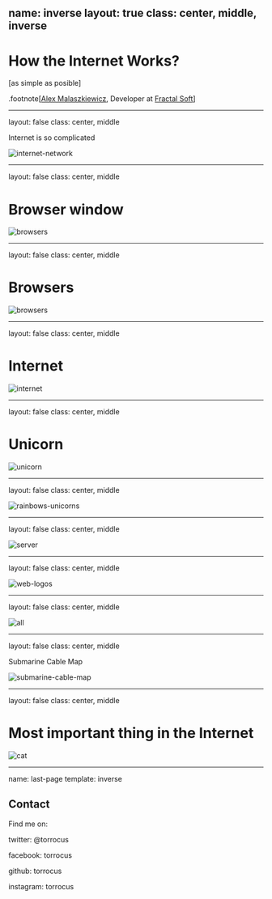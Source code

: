 name: inverse
layout: true
class: center, middle, inverse
---
# How the Internet Works?
[as simple as posible]

.footnote[[Alex Malaszkiewicz](http://github.com/torrocus), Developer at [Fractal Soft](http://fractalsoft.org)]

---

layout: false
class: center, middle

Internet is so complicated

![internet-network](./assets/images/internet-network.jpg)

---

layout: false
class: center, middle

# Browser window

![browsers](./assets/images/window.png)

---

layout: false
class: center, middle

# Browsers

![browsers](./assets/images/browsers.png)

---

layout: false
class: center, middle

# Internet

![internet](./assets/images/internet.png)

---

layout: false
class: center, middle

# Unicorn

![unicorn](./assets/images/unicorn.jpg)

---

layout: false
class: center, middle

![rainbows-unicorns](./assets/images/rainbows-unicorns.jpg)

---

layout: false
class: center, middle

![server](./assets/images/server.png)

---

layout: false
class: center, middle

![web-logos](./assets/images/web-logos.png)

---

layout: false
class: center, middle

![all](./assets/images/all.png)

---

layout: false
class: center, middle

Submarine Cable Map

![submarine-cable-map](./assets/images/submarine-cable-map.png)

---

layout: false
class: center, middle

# Most important thing in the Internet

![cat](./assets/images/cat.jpg)

---

name: last-page
template: inverse

## Contact
Find me on:

twitter: @torrocus

facebook: torrocus

github: torrocus

instagram: torrocus
